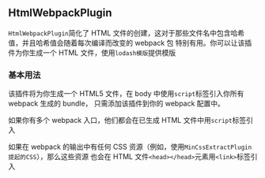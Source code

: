 ## HtmlWebpackPlugin

`HtmlWebpackPlugin`简化了 HTML 文件的创建，这对于那些文件名中包含哈希值，并且哈希值会随着每次编译而改变的 webpack 包
特别有用。你可以让该插件为你生成一个 HTML 文件，使用`lodash模版`提供模版

### 基本用法

该插件将为你生成一个 HTML5 文件，在 body 中使用`script`标签引入你所有 webpack 生成的 bundle，
只需添加该插件到你的 webpack 配置中。

如果你有多个 webpack 入口，他们都会在已生成 HTML 文件中用`script`标签引入

如果在 webpack 的输出中有任何 CSS 资源（例如，使用`MinCssExtractPlugin提起的CSS`），那么这些资源
也会在 HTML 文件`<head></head>`元素用`<link>`标签引入
